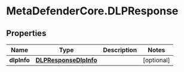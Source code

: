 # MetaDefenderCore.DLPResponse

## Properties

Name | Type | Description | Notes
------------ | ------------- | ------------- | -------------
**dlpInfo** | [**DLPResponseDlpInfo**](DLPResponseDlpInfo.md) |  | [optional] 


